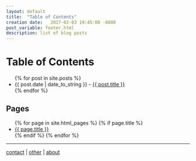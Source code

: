 ```yaml
---
layout: default
title:  "Table of Contents"
creation date:   2017-02-03 19:45:00 -0800
post_variable: footer.html
description: list of blog posts
---
```


<div id="posts">
  <h1>Table of Contents</h1>
  <ul>
    {% for post in site.posts %}
      <li><span>{{ post.date | date_to_string }}</span> - <a href="{{ post.url }}">{{ post.title }}</a></li>
    {% endfor %}
  </ul>
</div>

<div id="pages">
  <h2>Pages</h2>
  <ul>
    {% for page in site.html_pages %}
      {% if page.title %}
        <li><a href="{{ page.url }}">{{ page.title }}</a></li>
      {% endif %}
    {% endfor %}
  </ul>
</div>

---

[contact](contact.md) | [other](other.md) | [about](about.md)

